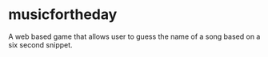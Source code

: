 # musicfortheday
A web based game that allows user to guess the name of a song based on a six second snippet.
